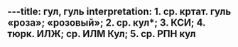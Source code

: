 ---title: гул, гуль
interpretation: 1. ср. кртат. гуль «роза»; «розовый»; 2. ср. кул*; 3. КСИ; 4. тюрк. ИЛЖ; ср. ИЛМ Кул; 5. ср. РПН кул
---
